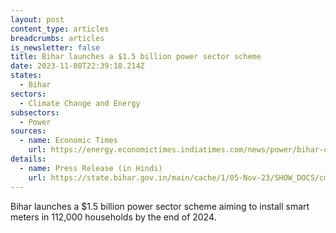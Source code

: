 ```yaml
---
layout: post
content_type: articles
breadcrumbs: articles
is_newsletter: false
title: Bihar launches a $1.5 billion power sector scheme
date: 2023-11-08T22:39:18.214Z
states:
  - Bihar
sectors:
  - Climate Change and Energy
subsectors:
  - Power
sources:
  - name: Economic Times
    url: https://energy.economictimes.indiatimes.com/news/power/bihar-cm-nitish-kumar-launches-power-sector-projects-worth-rs-13934-crore/104906284
details:
  - name: Press Release (in Hindi)
    url: https://state.bihar.gov.in/main/cache/1/05-Nov-23/SHOW_DOCS/cm%20-%20570.pdf
---
```

Bihar launches a $1.5 billion power sector scheme aiming to install smart meters in 112,000 households by the end of 2024.
